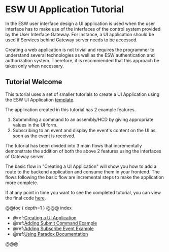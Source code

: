 # ESW UI Application Tutorial

In the ESW user interface design a UI application is used when the user interface has to make use of the interfaces of the control system provided by the User Interface Gateway. For instance, a UI application
should be used if Services behind Gateway server needs to be accessed.

Creating a web application is not trivial and requires the programmer to understand several technologies as well as the
ESW authentication and authorization system. Therefore, it is recommended that this approach be taken only when
necessary.

## Tutorial Welcome

This tutorial uses a set of smaller tutorials to create a UI Application using the ESW UI Application [template](https://github.com/tmtsoftware/esw-ui-template.g8).

The application created in this tutorial has 2 example features.

1. Submmiting a command to an assembly/HCD by giving appropriate values in the UI form.
2. Subscribing to an event and display the event's content on the UI as soon as the event is received.

The tutorial has been divided into 3 main flows that incrementally demonstrate the addition of both the above 2 features using the interfaces of
Gateway server.

The basic flow in "Creating a UI Application" will show you how to add a route to the backend application and consume them in your frontend.
The flows following the basic flow are incremental steps to make the application more complete.

If at any point in time you want to see the completed tutorial, you can view the final code [here](https://github.com/tmtsoftware/esw-ui-example).

@@toc { depth=1 }
@@@ index

- @ref:[Creating a UI Application](flows/base-flow.md)
- @ref:[Adding Submit Command Example](flows/submit-commands.md)
- @ref:[Adding Subscribe Event Example](flows/subscribe-event.md)
- @ref:[Using Paradox Documentation](flows/docs-flow.md)

@@@
